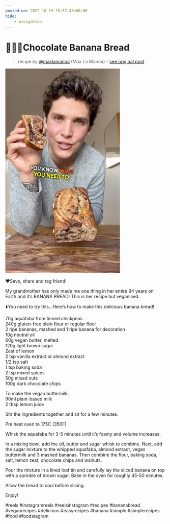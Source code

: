 ```yaml
---
posted on: 2022-10-19 15:57:45+00:00
hide:
    - navigation
---
```


# 🍌👵🏼Chocolate Banana Bread 

> recipe by [@maxlamanna](https://www.instagram.com/maxlamanna/) 
(Max La Manna) - [see original post](https://instagram.com/p/Cj5q4i2Jcim)

![](../img/maxlamanna_19-10-2022_1510.png)

  
❤️Save, share and tag friend!  
  
My grandmother has only made me one thing in her entire 94 years on Earth and it’s BANANA BREAD! This is her recipe but veganised.  
  
⬇️You need to try this…Here’s how to make this delicious banana bread!  
  
70g aquafaba from tinned chickpeas  
240g gluten-free plain flour or regular flour  
2 ripe bananas, mashed and 1 ripe banana for decoration   
10g neutral oil  
60g vegan butter, melted  
120g light brown sugar  
Zest of lemon  
2 tsp vanilla extract or almond extract  
1/2 tsp salt  
1 tsp baking soda  
2 tsp mixed spices  
50g mixed nuts  
100g dark chocolate chips   
  
To make the vegan buttermilk:  
90ml plant-based milk  
2 tbsp lemon juice  
  
Stir the ingredients together and sit for a few minutes.  
  
Pre heat oven to 175C (350F)  
  
Whisk the aquafaba for 3-5 minutes until it’s foamy and volume increases.   
  
In a mixing bowl, add the oil, butter and sugar whisk to combine. Next, add the sugar mixture to the whipped aquafaba, almond extract, vegan buttermilk and 3 mashed bananas. Then combine the flour, baking soda, salt, lemon zest, chocolate chips and walnuts.  
  
Pour the mixture in a lined loaf tin and carefully lay the sliced banana on top with a sprinkle of brown sugar. Bake in the oven for roughly 45-50 minutes.   
  
Allow the bread to cool before slicing.  
  
Enjoy!  
  
\#reels \#instagramreels \#reelsinstagram \#recipes \#bananabread \#veganrecipes \#delicious \#easyrecipes \#banana \#simple \#simplerecipes \#food \#foodstagram   